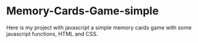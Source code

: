 # Memory-Cards-Game-simple

Here is my project with javascript a simple memory cards game with some javascript functions, HTML and CSS.
